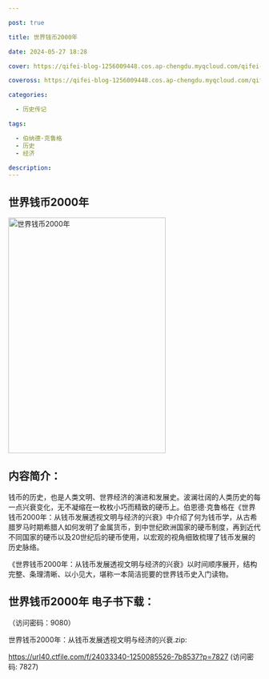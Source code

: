 ```yaml
---

post: true

title: 世界钱币2000年

date: 2024-05-27 18:28

cover: https://qifei-blog-1256009448.cos.ap-chengdu.myqcloud.com/qifei-blog/65eecdde9f345e8d035df87a.jpg

coveross: https://qifei-blog-1256009448.cos.ap-chengdu.myqcloud.com/qifei-blog/65eecdde9f345e8d035df87a.jpg

categories:

  - 历史传记

tags:

  - 伯纳德·克鲁格
  - 历史
  - 经济

description:
---
```


## 世界钱币2000年
<img alt="世界钱币2000年 " class="aligncenter loading" data-was-processed="true" decoding="async" fetchpriority="high" height="471" src="https://qifei-blog-1256009448.cos.ap-chengdu.myqcloud.com/qifei-blog/65eecdde9f345e8d035df87a.jpg " style="cursor: zoom-in;" width="314"/>

## 内容简介：

钱币的历史，也是人类文明、世界经济的演进和发展史。波澜壮阔的人类历史的每一点兴衰变化，无不凝缩在一枚枚小巧而精致的硬币上。伯恩德·克鲁格在《世界钱币2000年：从钱币发展透视文明与经济的兴衰》中介绍了何为钱币学，从古希腊罗马时期希腊人如何发明了金属货币，到中世纪欧洲国家的硬币制度，再到近代不同国家的硬币以及20世纪后的硬币使用，以宏观的视角细致梳理了钱币发展的历史脉络。

《世界钱币2000年：从钱币发展透视文明与经济的兴衰》以时间顺序展开，结构完整、条理清晰、以小见大，堪称一本简洁扼要的世界钱币史入门读物。

## 世界钱币2000年 电子书下载：

 （访问密码：9080）

世界钱币2000年：从钱币发展透视文明与经济的兴衰.zip: 

https://url40.ctfile.com/f/24033340-1250085526-7b8537?p=7827 (访问密码: 7827)
